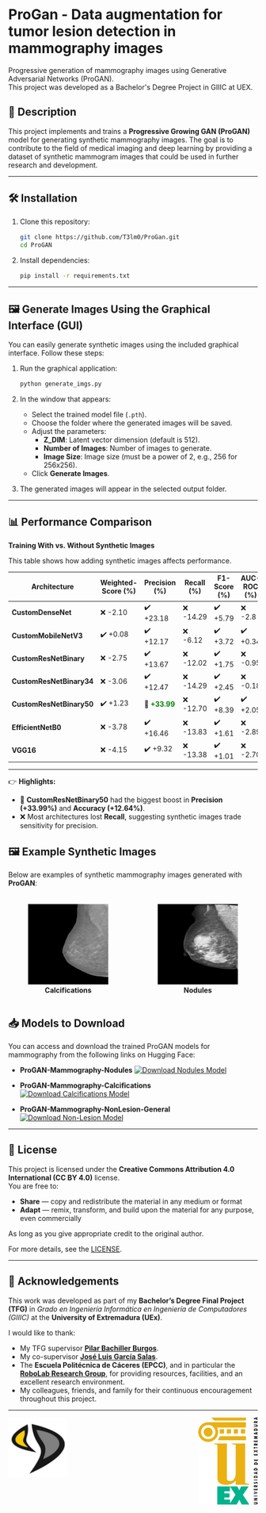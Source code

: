 
# ProGan - Data augmentation for tumor lesion detection in mammography images

Progressive generation of mammography images using Generative Adversarial Networks (ProGAN).  
This project was developed as a Bachelor's Degree Project in GIIIC at UEX.

## 📌 Description

This project implements and trains a **Progressive Growing GAN (ProGAN)** model for generating synthetic mammography images. The goal is to contribute to the field of medical imaging and deep learning by providing a dataset of synthetic mammogram images that could be used in further research and development.

---
## 🛠️ Installation

1. Clone this repository:
    ```bash
    git clone https://github.com/T3lm0/ProGan.git
    cd ProGAN
    ```
2. Install dependencies:
    ```bash
    pip install -r requirements.txt
    ```
---

## 🖼️ Generate Images Using the Graphical Interface (GUI)

You can easily generate synthetic images using the included graphical interface. Follow these steps:

1. Run the graphical application:
    ```bash
    python generate_imgs.py
    ```

2. In the window that appears:
    - Select the trained model file (`.pth`).
    - Choose the folder where the generated images will be saved.
    - Adjust the parameters:
      - **Z_DIM**: Latent vector dimension (default is 512).
      - **Number of Images**: Number of images to generate.
      - **Image Size**: Image size (must be a power of 2, e.g., 256 for 256x256).
    - Click **Generate Images**.

3. The generated images will appear in the selected output folder.

---
## 📊 Performance Comparison  
**Training With vs. Without Synthetic Images**

This table shows how adding synthetic images affects performance.  
 

<table>
<thead>
<tr>
<th>Architecture</th>
<th>Weighted-Score (%)</th>
<th>Precision (%)</th>
<th>Recall (%)</th>
<th>F1-Score (%)</th>
<th>AUC-ROC (%)</th>
<th>Accuracy (%)</th>
</tr>
</thead>
<tbody>
<tr>
<td><b>CustomDenseNet</b></td>
<td>❌ -2.10</td>
<td>✔️ +23.18</td>
<td>❌ -14.29</td>
<td>✔️ +5.79</td>
<td>❌ -2.8</td>
<td>✔️ +5.46</td>
</tr>
<tr>
<td><b>CustomMobileNetV3</b></td>
<td>✔️ +0.08</td>
<td>✔️ +12.17</td>
<td>❌ -6.12</td>
<td>✔️ +3.72</td>
<td>✔️ +0.34</td>
<td>✔️ +4.98</td>
</tr>
<tr>
<td><b>CustomResNetBinary</b></td>
<td>❌ -2.75</td>
<td>✔️ +13.67</td>
<td>❌ -12.02</td>
<td>✔️ +1.75</td>
<td>❌ -0.95</td>
<td>✔️ +6.99</td>
</tr>
<tr>
<td><b>CustomResNetBinary34</b></td>
<td>❌ -3.06</td>
<td>✔️ +12.47</td>
<td>❌ -14.29</td>
<td>✔️ +2.45</td>
<td>❌ -0.18</td>
<td>✔️ +9.96</td>
</tr>
<tr>
<td><b>CustomResNetBinary50</b></td>
<td>✔️ +1.23</td>
<td>🌟 <b style="color:green">+33.99</b></td>
<td>❌ -12.70</td>
<td>✔️ +8.39</td>
<td>✔️ +2.05</td>
<td>✔️ +12.64</td>
</tr>
<tr>
<td><b>EfficientNetB0</b></td>
<td>❌ -3.78</td>
<td>✔️ +16.46</td>
<td>❌ -13.83</td>
<td>✔️ +1.61</td>
<td>❌ -2.89</td>
<td>✔️ +4.98</td>
</tr>
<tr>
<td><b>VGG16</b></td>
<td>❌ -4.15</td>
<td>✔️ +9.32</td>
<td>❌ -13.38</td>
<td>✔️ +1.01</td>
<td>❌ -2.70</td>
<td>✔️ +4.98</td>
</tr>
</tbody>
</table>

---

👉 **Highlights:**  
- 🌟 **CustomResNetBinary50** had the biggest boost in **Precision (+33.99%)** and **Accuracy (+12.64%)**.  
- ❌ Most architectures lost **Recall**, suggesting synthetic images trade sensitivity for precision.  

## 🖼️ Example Synthetic Images  

Below are examples of synthetic mammography images generated with **ProGAN**:

<div style="display: flex; justify-content: center; gap: 20px; margin-top: 20px;">
    <figure style="text-align: center;">
        <img src="images_md/calcifications_example.png" alt="Synthetic Calcifications" width="300"/>
        <figcaption><b>Calcifications</b></figcaption>
    </figure>
    <figure style="text-align: center;">
        <img src="images_md/nodules_example.png" alt="Synthetic Nodules" width="300"/>
        <figcaption><b>Nodules</b></figcaption>
    </figure>
</div>

## 📥 Models to Download

You can access and download the trained ProGAN models for mammography from the following links on Hugging Face:

* **ProGAN-Mammography-Nodules**
    [![Download Nodules Model](https://img.shields.io/badge/Download-Nodules_Model-blue?logo=huggingface&logoColor=white)](https://huggingface.co/T3lm0/ProGAN-Mammography-Nodules)

* **ProGAN-Mammography-Calcifications**
    [![Download Calcifications Model](https://img.shields.io/badge/Download-Calcifications_Model-blue?logo=huggingface&logoColor=white)](https://huggingface.co/T3lm0/ProGAN-Mammography-Calcifications)

* **ProGAN-Mammography-NonLesion-General**
    [![Download Non-Lesion Model](https://img.shields.io/badge/Download-Non--Lesion_Model-blue?logo=huggingface&logoColor=white)](https://huggingface.co/T3lm0/ProGAN-Mammography-NonLesion-General)

---

## 📜 License  

This project is licensed under the **Creative Commons Attribution 4.0 International (CC BY 4.0)** license.  
You are free to:  
- **Share** — copy and redistribute the material in any medium or format  
- **Adapt** — remix, transform, and build upon the material for any purpose, even commercially  

As long as you give appropriate credit to the original author.  

For more details, see the [LICENSE](https://creativecommons.org/licenses/by/4.0/).  

---

## 🙏 Acknowledgements  

This work was developed as part of my **Bachelor’s Degree Final Project (TFG)** in *Grado en Ingeniería Informática en Ingeniería de Computadores (GIIIC)* at the **University of Extremadura (UEx)**.  

I would like to thank:  
- My TFG supervisor [**Pilar Bachiller Burgos**](https://github.com/pilarbachiller).  
- My co-supervisor [**José Luis García Salas**](https://github.com/jlgs96). 
- The **Escuela Politécnica de Cáceres (EPCC)**, and in particular the [**RoboLab Research Group**](https://robolab.unex.es/), for providing resources, facilities, and an excellent research environment.  
- My colleagues, friends, and family for their continuous encouragement throughout this project.  

---

<div style="display: flex; justify-content: space-between; align-items: flex-start; width: 100%; margin-bottom: 20px;">
    <img src="images_md/epcc.png" alt="EPCC Logo" title="EPCC Logo" width="120" />
    <img src="images_md/UEx.png" alt="UEX Logo" title="UEX Logo" width="120" />
</div>
